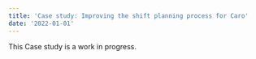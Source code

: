 ```yaml
---
title: 'Case study: Improving the shift planning process for Caro'
date: '2022-01-01'
---
```


This Case study is a work in progress.